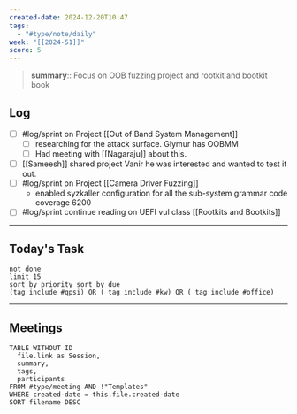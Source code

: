 ```yaml
---
created-date: 2024-12-20T10:47
tags:
  - "#type/note/daily"
week: "[[2024-51]]"
score: 5
---
```


> **summary**:: Focus on OOB fuzzing project and rootkit and bootkit book

## Log
- [ ] #log/sprint on Project [[Out of Band System Management]]
	- [ ] researching for the attack surface. Glymur has OOBMM 
	- [ ] Had meeting with [[Nagaraju]] about this.
- [ ] [[Sameesh]] shared project Vanir he was interested and wanted to test it out.
- [ ] #log/sprint on Project [[Camera Driver Fuzzing]]
	- enabled syzkaller configuration for all the sub-system grammar code coverage 6200
- [ ] #log/sprint continue reading on UEFI vul class [[Rootkits and Bootkits]]

---

## Today's Task

```tasks
not done
limit 15
sort by priority sort by due
(tag include #qpsi) OR ( tag include #kw) OR ( tag include #office)
```
---

## Meetings

```dataview
TABLE WITHOUT ID
  file.link as Session,
  summary,
  tags,
  participants
FROM #type/meeting AND !"Templates"
WHERE created-date = this.file.created-date
SORT filename DESC
```